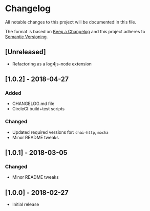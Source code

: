 # Changelog
All notable changes to this project will be documented in this file.

The format is based on [Keep a Changelog](http://keepachangelog.com/en/1.0.0/)
and this project adheres to [Semantic Versioning](http://semver.org/spec/v2.0.0.html).

## [Unreleased]
- Refactoring as a log4js-node extension

## [1.0.2] - 2018-04-27
### Added
- CHANGELOG.md file
- CircleCI build+test scripts

### Changed
- Updated required versions for: `chai-http`, `mocha`
- Minor README tweaks

## [1.0.1] - 2018-03-05
### Changed
- Minor README tweaks

## [1.0.0] - 2018-02-27
- Initial release